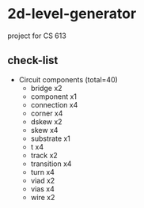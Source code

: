 # 2d-level-generator
project for CS 613

## check-list

- Circuit components (total=40)
  - bridge x2
  - component x1
  - connection x4
  - corner x4
  - dskew x2
  - skew x4
  - substrate x1
  - t x4
  - track x2
  - transition x4
  - turn x4
  - viad x2
  - vias x4
  - wire x2